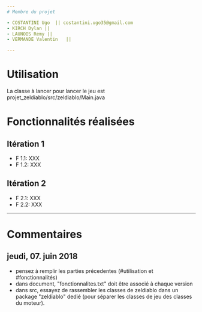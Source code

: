 ```yaml
---
# Membre du projet

- COSTANTINI Ugo  || costantini.ugo35@gmail.com  
- KIRCH Dylan || 
- LAUNOIS Remy ||
- VERMANDE Valentin   ||

---
```


# Utilisation

La classe à lancer pour lancer le jeu est projet_zeldiablo/src/zeldiablo/Main.java

# Fonctionnalités réalisées

## Itération 1

- F 1.1: XXX
- F 1.2: XXX

## Itération 2

- F 2.1: XXX
- F 2.2: XXX

---

# Commentaires

## jeudi, 07. juin 2018 

- pensez à remplir les parties précedentes (#utilisation et #fonctionnalités)
- dans document, "fonctionnalites.txt" doit être associé à chaque version
- dans src, essayez de rassembler les classes de zeldiablo dans un package "zeldiablo" dedié (pour séparer les classes de jeu des classes du moteur).